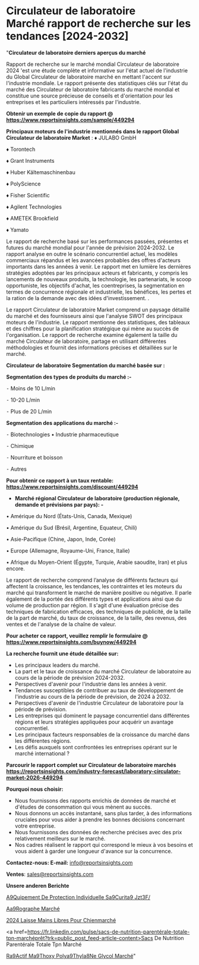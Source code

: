 # Circulateur de laboratoire Marché rapport de recherche sur les tendances [2024-2032]

"<strong>Circulateur de laboratoire derniers aperçus du marché</strong>

Rapport de recherche sur le marché mondial Circulateur de laboratoire 2024 'est une étude complète et informative sur l'état actuel de l'industrie du Global Circulateur de laboratoire marché en mettant l'accent sur l'industrie mondiale. Le rapport présente des statistiques clés sur l'état du marché des Circulateur de laboratoire fabricants du marché mondial et constitue une source précieuse de conseils et d'orientation pour les entreprises et les particuliers intéressés par l'industrie.

<strong>Obtenir un exemple de copie du rapport @ <a href=https://www.reportsinsights.com/sample/449294>https://www.reportsinsights.com/sample/449294</a></strong>

<strong>Principaux moteurs de l'industrie mentionnés dans le rapport Global Circulateur de laboratoire Market</strong> :
♦ JULABO GmbH

♦ Torontech

♦ Grant Instruments

♦ Huber Kältemaschinenbau

♦ PolyScience

♦ Fisher Scientific

♦ Agilent Technologies

♦ AMETEK Brookfield

♦ Yamato

Le rapport de recherche basé sur les performances passées, présentes et futures du marché mondial pour l'année de prévision 2024-2032. Le rapport analyse en outre le scénario concurrentiel actuel, les modèles commerciaux répandus et les avancées probables des offres d'acteurs importants dans les années à venir. Le rapport met en lumière les dernières stratégies adoptées par les principaux acteurs et fabricants, y compris les lancements de nouveaux produits, la technologie, les partenariats, le scoop opportuniste, les objectifs d'achat, les coentreprises, la segmentation en termes de concurrence régionale et industrielle, les bénéfices, les pertes et la ration de la demande avec des idées d'investissement. .

Le rapport Circulateur de laboratoire Market comprend un paysage détaillé du marché et des fournisseurs ainsi que l'analyse SWOT des principaux moteurs de l'industrie. Le rapport mentionne des statistiques, des tableaux et des chiffres pour la planification stratégique qui mène au succès de l'organisation. Le rapport de recherche examine également la taille du marché Circulateur de laboratoire, partage en utilisant différentes méthodologies et fournit des informations précises et détaillées sur le marché.

<strong>Circulateur de laboratoire Segmentation du marché basée sur :</strong>

<strong>Segmentation des types de produits du marché :-</strong>

⁃ Moins de 10 L/min

⁃ 10-20 L/min

⁃ Plus de 20 L/min

<strong>Segmentation des applications du marché :-</strong>

⁃ Biotechnologies
• Industrie pharmaceutique

⁃ Chimique

⁃ Nourriture et boisson

⁃ Autres

<strong>Pour obtenir ce rapport à un taux rentable: <a href=https://www.reportsinsights.com/discount/449294>https://www.reportsinsights.com/discount/449294</a></strong>
<ul>
  <li><strong>Marché régional Circulateur de laboratoire (production régionale, demande et prévisions par pays): -</strong></li>
</ul>
• Amérique du Nord (États-Unis, Canada, Mexique)

• Amérique du Sud (Brésil, Argentine, Equateur, Chili)

• Asie-Pacifique (Chine, Japon, Inde, Corée)

• Europe (Allemagne, Royaume-Uni, France, Italie)

• Afrique du Moyen-Orient (Égypte, Turquie, Arabie saoudite, Iran) et plus encore.

Le rapport de recherche comprend l’analyse de différents facteurs qui affectent la croissance, les tendances, les contraintes et les moteurs du marché qui transforment le marché de manière positive ou négative. Il parle également de la portée des différents types et applications ainsi que du volume de production par région. Il s'agit d'une évaluation précise des techniques de fabrication efficaces, des techniques de publicité, de la taille de la part de marché, du taux de croissance, de la taille, des revenus, des ventes et de l'analyse de la chaîne de valeur.

<strong>Pour acheter ce rapport, veuillez remplir le formulaire @   <a href=https://www.reportsinsights.com/buynow/449294>https://www.reportsinsights.com/buynow/449294</a></strong>

<strong>La recherche fournit une étude détaillée sur:</strong>
<ul>
  <li>Les principaux leaders du marché.</li>
  <li>La part et le taux de croissance du marché Circulateur de laboratoire au cours de la période de prévision 2024-2032.</li>
  <li>Perspectives d'avenir pour l'industrie dans les années à venir.</li>
  <li>Tendances susceptibles de contribuer au taux de développement de l'industrie au cours de la période de prévision, de 2024 à 2032.</li>
  <li>Perspectives d'avenir de l'industrie Circulateur de laboratoire pour la période de prévision.</li>
  <li>Les entreprises qui dominent le paysage concurrentiel dans différentes régions et leurs stratégies appliquées pour acquérir un avantage concurrentiel.</li>
  <li>Les principaux facteurs responsables de la croissance du marché dans les différentes régions.</li>
  <li>Les défis auxquels sont confrontées les entreprises opérant sur le marché international ?</li>
</ul>

<strong>Parcourir le rapport complet sur Circulateur de laboratoire marchés <a href=https://reportsinsights.com/industry-forecast/laboratory-circulator-market-2026-449294>https://reportsinsights.com/industry-forecast/laboratory-circulator-market-2026-449294</a></strong>

<strong>Pourquoi nous choisir:</strong>
<ul>
  <li>Nous fournissons des rapports enrichis de données de marché et d'études de consommation qui vous mènent au succès.</li>
  <li>Nous donnons un accès instantané, sans plus tarder, à des informations cruciales pour vous aider à prendre les bonnes décisions concernant votre entreprise.</li>
  <li>Nous fournissons des données de recherche précises avec des prix relativement meilleurs sur le marché.</li>
  <li>Nos cadres réalisent le rapport qui correspond le mieux à vos besoins et vous aident à garder une longueur d'avance sur la concurrence.</li>
</ul>
<strong>Contactez-nous:
</strong><strong>E-mail:</strong> <a href=mailto:info@reportsinsights.com>info@reportsinsights.com</a>

<strong>Ventes</strong>: <a href=mailto:sales@reportsinsights.com>sales@reportsinsights.com</a>

<strong>Unsere anderen Berichte</strong>

<a href=https://www.linkedin.com/pulse/%C3%A9quipement-de-protection-individuelle-s%C3%A9curit%C3%A9-jzt3f/>A9Quipement De Protection Individuelle Sa9Curita9 Jzt3F/</a>

<a href=https://www.linkedin.com/pulse/a%C3%A9rographe-march%C3%A9-2024-part-croissance-analyse-jscwc/>Aa9Rographe Marché</a>

<a href=https://www.linkedin.com/pulse/2024-laisse-mains-libres-pour-chienmarché-hnbhc/>2024 Laisse Mains Libres Pour Chienmarché</a>

<a href=https://fr.linkedin.com/pulse/sacs-de-nutrition-parentérale-totale-tpn-marchéprêt?trk=public_post_feed-article-content>Sacs De Nutrition Parentérale Totale Tpn Marché</a>

<a href=https://www.linkedin.com/pulse/r%C3%A9actif-m%C3%A9thoxy-poly%C3%A9thyl%C3%A8ne-glycol-march%C3%A9-rapport-6vpaf/>Ra9Actif Ma9Thoxy Polya9Thyla8Ne Glycol Marché</a>"
